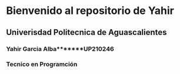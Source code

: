 # Bienvenido al repositorio de Yahir

## Univerisdad Politecnica de Aguascalientes 

### Yahir Garcia Alba*******UP210246

### Tecnico en Programción 

## 
